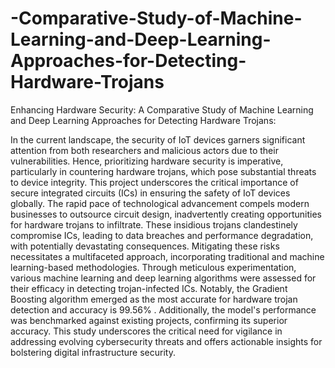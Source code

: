 # -Comparative-Study-of-Machine-Learning-and-Deep-Learning-Approaches-for-Detecting-Hardware-Trojans
Enhancing Hardware Security: A Comparative Study of Machine Learning and  Deep Learning Approaches for Detecting Hardware Trojans:

In the current landscape, the security of IoT devices garners significant attention from both researchers and malicious actors due to their vulnerabilities. Hence, prioritizing hardware security is imperative, particularly in countering hardware trojans, which pose substantial threats to device integrity. This project underscores the critical importance of secure integrated circuits (ICs) in ensuring the safety of IoT devices globally. The rapid pace of technological advancement compels modern businesses to outsource circuit design, inadvertently creating opportunities for hardware trojans to infiltrate. These insidious trojans clandestinely compromise ICs, leading to data breaches and performance degradation, with potentially devastating consequences. Mitigating these risks necessitates a multifaceted approach, incorporating traditional and machine learning-based methodologies. Through meticulous experimentation, various machine learning and deep learning algorithms were assessed for their efficacy in detecting trojan-infected ICs. Notably, the Gradient Boosting algorithm emerged as the most accurate for hardware trojan detection and accuracy is 99.56% . Additionally, the model's performance was benchmarked against existing projects, confirming its superior accuracy. This study underscores the critical need for vigilance in addressing evolving cybersecurity threats and offers actionable insights for bolstering digital infrastructure security.
